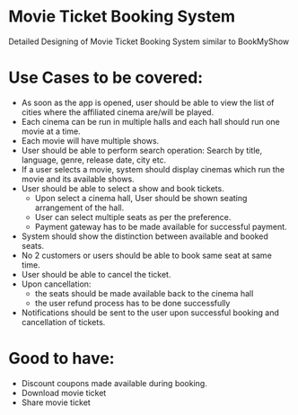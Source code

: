 # Movie Ticket Booking System
Detailed Designing of Movie Ticket Booking System similar to BookMyShow

# Use Cases to be covered:
- As soon as the app is opened, user should be able to view the list of cities where the affiliated cinema are/will be played.
- Each cinema can be run in multiple halls and each hall should run one movie at a time.
- Each movie will have multiple shows.
- User should be able to perform search operation: Search by title, language, genre, release date, city etc.
- If a user selects a movie, system should display cinemas which run the movie and its available shows.
- User should be able to select a show and book tickets.
  - Upon select a cinema hall, User should be shown seating arrangement of the hall.
  - User can select multiple seats as per the preference.
  - Payment gateway has to be made available for successful payment.
- System should show the distinction between available and booked seats.
- No 2 customers or users should be able to book same seat at same time.
- User should be able to cancel the ticket.
- Upon cancellation:
  - the seats should be made available back to the cinema hall
  - the user refund process has to be done successfully
- Notifications should be sent to the user upon successful booking and cancellation of tickets.

# Good to have:
- Discount coupons made available during booking.
- Download movie ticket
- Share movie ticket

